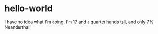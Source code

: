 # hello-world
I have no idea what I'm doing.
I'm 17 and a quarter hands tall, and only 7% Neanderthal!
